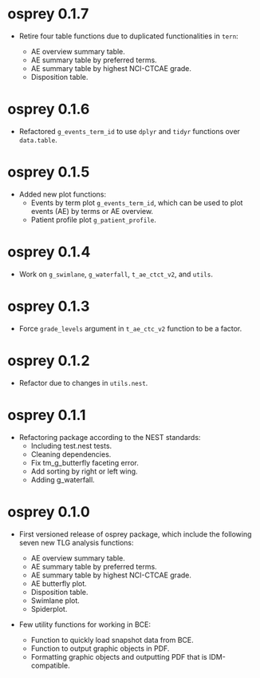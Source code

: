 # osprey 0.1.7

* Retire four table functions due to duplicated functionalities in `tern`:

  - AE overview summary table.
  - AE summary table by preferred terms.
  - AE summary table by highest NCI-CTCAE grade.
  - Disposition table.

# osprey 0.1.6

* Refactored `g_events_term_id` to use `dplyr` and `tidyr` functions over `data.table`.

# osprey 0.1.5

* Added new plot functions:
  - Events by term plot `g_events_term_id`, which can be used to plot events (AE) by terms or AE overview.
  - Patient profile plot `g_patient_profile`.

# osprey 0.1.4

* Work on `g_swimlane`, `g_waterfall`, `t_ae_ctct_v2`, and `utils`.

# osprey 0.1.3
* Force `grade_levels` argument in `t_ae_ctc_v2` function to be a factor.

# osprey 0.1.2
* Refactor due to changes in `utils.nest`.

# osprey 0.1.1

* Refactoring package according to the NEST standards:
  - Including test.nest tests.
  - Cleaning dependencies.
  - Fix tm_g_butterfly faceting error.
  - Add sorting by right or left wing.
  - Adding g_waterfall.

# osprey 0.1.0

* First versioned release of osprey package, which include the following seven new TLG analysis functions:
  - AE overview summary table.
  - AE summary table by preferred terms.
  - AE summary table by highest NCI-CTCAE grade.
  - AE butterfly plot.
  - Disposition table.
  - Swimlane plot.
  - Spiderplot.

* Few utility functions for working in BCE:
  - Function to quickly load snapshot data from BCE.
  - Function to output graphic objects in PDF.
  - Formatting graphic objects and outputting PDF that is IDM-compatible.


